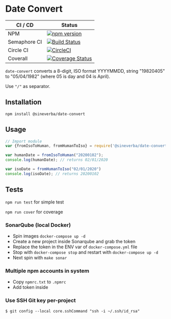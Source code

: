 Date Convert
============

| CI / CD | Status |
| ------- | ------ |
| NPM | [![npm version](https://badge.fury.io/js/%40sineverba%2Fdate-convert.svg)](https://badge.fury.io/js/%40sineverba%2Fdate-convert) |
| Semaphore CI | [![Build Status](https://sineverba.semaphoreci.com/badges/npm-pkg-date-convert/branches/master.svg)](https://sineverba.semaphoreci.com/projects/npm-pkg-date-convert) |
| Circle CI | [![CircleCI](https://circleci.com/gh/sineverba/npm-pkg-date-convert.svg?style=svg)](https://circleci.com/gh/sineverba/npm-pkg-date-convert) |
| Coverall | [![Coverage Status](https://coveralls.io/repos/github/sineverba/npm-pkg-date-convert/badge.svg?branch=master)](https://coveralls.io/github/sineverba/npm-pkg-date-convert?branch=master) |

`date-convert` converts a 8-digit, ISO format YYYYMMDD, string "19820405" to "05/04/1982" (where 05 is day and 04 is April).

Use `"/"` as separator.

## Installation
`npm install @sineverba/date-convert`

## Usage

```js
// Import module
var {fromIsoToHuman, fromHumanToIso} = require('@sineverba/date-convert');

var humanDate = fromIsoToHuman("20200102");
console.log(humanDate); // returns 02/01/2020

var isoDate = fromHumanToIso("02/01/2020")
console.log(isoDate); // returns 20200102
```

## Tests

`npm run test` for simple test

`npm run cover` for coverage

### SonarQube (local Docker)
+ Spin images `docker-compose up -d`
+ Create a new project inside Sonarqube and grab the token
+ Replace the token in the ENV var of `docker-compose.yml` file
+ Stop with `docker-compose stop` and restart with `docker-compose up -d`
+ Next spin with `make sonar`

### Multiple npm accounts in system

+ Copy `npmrc.txt` to `.npmrc`
+ Add token inside

### Use SSH Git key per-project
`$ git config --local core.sshCommand "ssh -i ~/.ssh/id_rsa"`